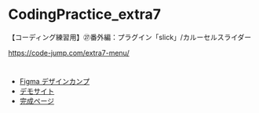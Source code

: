 # CodingPractice_extra7
【コーディング練習用】㉗番外編：プラグイン「slick」/カルーセルスライダー

https://code-jump.com/extra7-menu/

# 
- [Figma デザインカンプ](https://www.figma.com/design/EUUrwYlnYW3Bo1UxKC6Nsb/26_CodingPractice_extra7?m=auto&t=vZjS66jNoRFssuEC-6)
- [デモサイト](https://code-jump.com/demo/html/extra7/)
- [完成ページ](https://makowithyou.github.io/CodingPractice_extra7/)

# 
